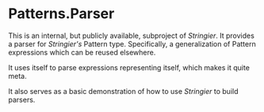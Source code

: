 ﻿# Patterns.Parser

This is an internal, but publicly available, subproject of *Stringier*. It provides a parser for *Stringier's* Pattern type. Specifically, a generalization of Pattern expressions which can be reused elsewhere.

It uses itself to parse expressions representing itself, which makes it quite meta.

It also serves as a basic demonstration of how to use *Stringier* to build parsers.